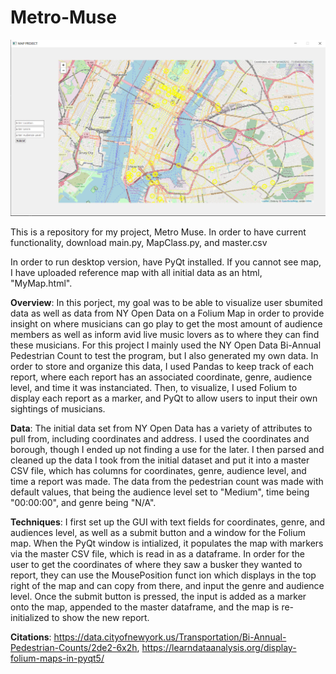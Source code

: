 # Metro-Muse

![alt text](https://github.com/jmurphynisen/Metro-Muse/blob/main/Screenshot%20(27).png)

This is a repository for my project, Metro Muse. 
In order to have current functionality, download main.py, MapClass.py, and master.csv

In order to run desktop version, have PyQt installed.
If you cannot see map, I have uploaded reference map with all initial data as an html, "MyMap.html".

**Overview**:
  In this porject, my goal was to be able to visualize user sbumited data as well as data from NY Open Data on a Folium Map in order to provide insight on where musicians can go play to get the most amount of audience members as well as inform avid live music lovers as to where they can find these musicians. For this project I mainly used the NY Open Data Bi-Annual Pedestrian Count to test the program, but I also generated my own data. In order to store and organize this data, I used Pandas to keep track of each report, where each report has an associated coordinate, genre, audience level, and time it was instanciated. Then, to visualize, I used Folium to display each report as a marker, and PyQt to allow users to input their own sightings of musicians. 
  
**Data**:
  The initial data set from NY Open Data has a variety of attributes to pull from, including coordinates and address. I used the coordinates and borough, though I ended up not finding a use for the later. I then parsed and cleaned up the data I took from the initial dataset and put it into a master CSV file, which has columns for coordinates, genre, audience level, and time a report was made. The data from the pedestrian count was made with default values, that being the audience level set to "Medium", time being "00:00:00", and genre being "N/A".
  
**Techniques**:
  I first set up the GUI with text fields for coordinates, genre, and audiences level, as well as a submit button and a window for the Folium map. When the PyQt window is intialized, it populates the map with markers via the master CSV file, which is read in as a dataframe. In order for the user to get the coordinates of where they saw a busker they wanted to report, they can use the MousePosition funct ion which displays in the top right of the map and can copy from there, and input the genre and audience level. Once the submit button is pressed, the input is added as a marker onto the map, appended to the master dataframe, and the map is re-initialized to show the new report.
  
**Citations**:
  https://data.cityofnewyork.us/Transportation/Bi-Annual-Pedestrian-Counts/2de2-6x2h, https://learndataanalysis.org/display-folium-maps-in-pyqt5/
